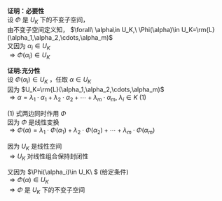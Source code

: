**证明：必要性**  
设 $\Phi$ 是 $U_K$ 下的不变子空间，  
由不变子空间定义知， $\forall\ \alpha\in U_K,\ \Phi(\alpha)\in U_K=\rm{L}(\alpha_1,\alpha_2,\cdots,\alpha_m)$   
又因为 $\alpha_i\in U_K$   
 $\Rightarrow\Phi(\alpha_i)\in U_K$   
  
**证明:充分性**  
设 $\Phi(\alpha_i)\in U_K$ ，任取 $\alpha\in U_K$   
因为 $U_K=\rm{L}(\alpha_1,\alpha_2,\cdots,\alpha_m)$   
 $\Rightarrow\alpha=\lambda_1\cdot\alpha_1+  
\lambda_2\cdot\alpha_2+\cdots  
+\lambda_m\cdot\alpha_m,\ \lambda_i\in K\ (1)$   
  
 $(1)$ 式两边同时作用 $\Phi$   
因为 $\Phi$ 是线性变换  
 $\Rightarrow\Phi(\alpha)=\lambda_1\cdot  
\Phi(\alpha_1)+\lambda_2\cdot\Phi(\alpha_2)  
+\cdots+\lambda_m\cdot\Phi(\alpha_m)$   
  
因为 $U_K$ 是线性空间  
 $\Rightarrow U_K$ 对线性组合保持封闭性  
  
又因为 $\Phi(\alpha_i)\in U_K\ $ (给定条件)  
 $\Rightarrow\Phi(\alpha)\in U_K$   
 $\Rightarrow\Phi$ 是 $U_K$ 下的不变子空间  

